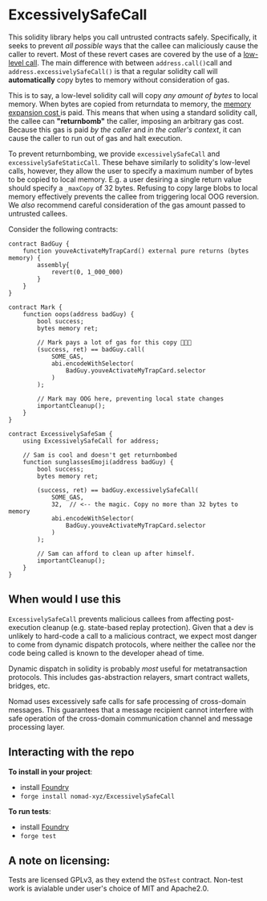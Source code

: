 # ExcessivelySafeCall

This solidity library helps you call untrusted contracts safely. Specifically,
it seeks to prevent _all possible_ ways that the callee can maliciously cause
the caller to revert. Most of these revert cases are covered by the use of a
[low-level call](https://solidity-by-example.org/call/). The main difference
with between `address.call()`call and `address.excessivelySafeCall()` is that
a regular solidity call will **automatically** copy bytes to memory without
consideration of gas.

This is to say, a low-level solidity call will copy _any amount of bytes_ to
local memory. When bytes are copied from returndata to memory, the
[memory expansion cost
](https://ethereum.stackexchange.com/questions/92546/what-is-expansion-cost) is
paid. This means that when using a standard solidity call, the callee can
**"returnbomb"** the caller, imposing an arbitrary gas cost. Because this gas is
paid _by the caller_ and _in the caller's context_, it can cause the caller to
run out of gas and halt execution.

To prevent returnbombing, we provide `excessivelySafeCall` and
`excessivelySafeStaticCall`. These behave similarly to solidity's low-level
calls, however, they allow the user to specify a maximum number of bytes to be
copied to local memory. E.g. a user desiring a single return value should
specify a `_maxCopy` of 32 bytes. Refusing to copy large blobs to local memory
effectively prevents the callee from triggering local OOG reversion. We _also_ recommend careful consideration of the gas amount passed to untrusted
callees.

Consider the following contracts:

```solidity
contract BadGuy {
    function youveActivateMyTrapCard() external pure returns (bytes memory) {
        assembly{
            revert(0, 1_000_000)
        }
    }
}

contract Mark {
    function oops(address badGuy) {
        bool success;
        bytes memory ret;

        // Mark pays a lot of gas for this copy 😬😬😬
        (success, ret) == badGuy.call(
            SOME_GAS,
            abi.encodeWithSelector(
                BadGuy.youveActivateMyTrapCard.selector
            )
        );

        // Mark may OOG here, preventing local state changes
        importantCleanup();
    }
}

contract ExcessivelySafeSam {
    using ExcessivelySafeCall for address;

    // Sam is cool and doesn't get returnbombed
    function sunglassesEmoji(address badGuy) {
        bool success;
        bytes memory ret;

        (success, ret) == badGuy.excessivelySafeCall(
            SOME_GAS,
            32,  // <-- the magic. Copy no more than 32 bytes to memory
            abi.encodeWithSelector(
                BadGuy.youveActivateMyTrapCard.selector
            )
        );

        // Sam can afford to clean up after himself.
        importantCleanup();
    }
}
```

## When would I use this

`ExcessivelySafeCall` prevents malicious callees from affecting post-execution
cleanup (e.g. state-based replay protection). Given that a dev is unlikely to
hard-code a call to a malicious contract, we expect most danger to come from
dynamic dispatch protocols, where neither the callee nor the code being called
is known to the developer ahead of time.

Dynamic dispatch in solidity is probably _most_ useful for metatransaction
protocols. This includes gas-abstraction relayers, smart contract wallets,
bridges, etc.

Nomad uses excessively safe calls for safe processing of cross-domain messages.
This guarantees that a message recipient cannot interfere with safe operation
of the cross-domain communication channel and message processing layer.

## Interacting with the repo

**To install in your project**:

- install [Foundry](https://github.com/gakonst/foundry)
- `forge install nomad-xyz/ExcessivelySafeCall`

**To run tests**:

- install [Foundry](https://github.com/gakonst/foundry)
- `forge test`

## A note on licensing:

Tests are licensed GPLv3, as they extend the `DSTest` contract. Non-test work
is avialable under user's choice of MIT and Apache2.0.
